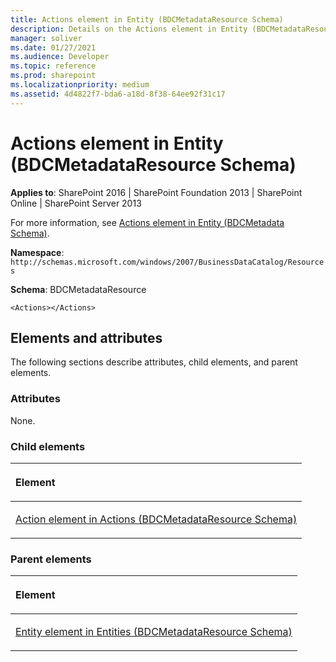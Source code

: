 ```yaml
---
title: Actions element in Entity (BDCMetadataResource Schema)
description: Details on the Actions element in Entity (BDCMetadataResource Schema)
manager: soliver
ms.date: 01/27/2021
ms.audience: Developer
ms.topic: reference
ms.prod: sharepoint
ms.localizationpriority: medium
ms.assetid: 4d4822f7-bda6-a18d-8f38-64ee92f31c17
---
```


# Actions element in Entity (BDCMetadataResource Schema)

**Applies to**: SharePoint 2016 | SharePoint Foundation 2013 | SharePoint Online | SharePoint Server 2013

For more information, see [Actions element in Entity (BDCMetadata Schema)](actions-element-in-entity-bdcmetadata-schema.md).

**Namespace**: `http://schemas.microsoft.com/windows/2007/BusinessDataCatalog/Resources`

**Schema**: BDCMetadataResource

```
<Actions></Actions>
```

## Elements and attributes

The following sections describe attributes, child elements, and parent elements.

### Attributes

None.

### Child elements

<table>
<colgroup>
<col width="100%" />
</colgroup>
<thead>
<tr class="header">
<th align="left"><p>Element</p></th>
</tr>
</thead>
<tbody>
<tr class="odd">
<td align="left"><p><a href="action-element-in-actions-bdcmetadataresource-schema.md">Action element in Actions (BDCMetadataResource Schema)</a></p></td>
</tr>
</tbody>
</table>

### Parent elements

<table>
<colgroup>
<col width="100%" />
</colgroup>
<thead>
<tr class="header">
<th align="left"><p>Element</p></th>
</tr>
</thead>
<tbody>
<tr class="odd">
<td align="left"><p><a href="entity-element-in-entities-bdcmetadataresource-schema.md">Entity element in Entities (BDCMetadataResource Schema)</a></p></td>
</tr>
</tbody>
</table>








